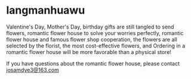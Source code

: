 # langmanhuawu

Valentine's Day, Mother's Day, birthday gifts are still tangled to send flowers, romantic flower house to solve your worries perfectly, romantic flower house and famous flower shop cooperation, the flowers are all selected by the florist, the most cost-effective flowers, and Ordering in a romantic flower house will be more favorable than a physical store!

If you have questions about the romantic flower house, please contact josamdye3@163.com
